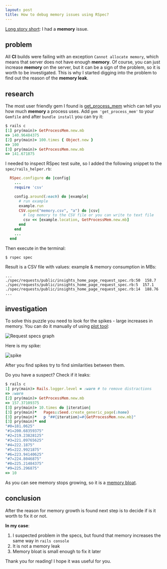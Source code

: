 ```yaml
---
layout: post
title: How to debug memory issues using RSpec?
---
```


[Long story short](https://www.youtube.com/watch?v=Lbz2CZXXLMM): I had a **memory** issue.

## problem

All **CI** builds were failing with an exception `Cannot allocate memory`, which means that server does not have enough **memory**. Of course, you can just increase **memory** on the server, but it can be a sign of the problem, so it is worth to be investigated. This is why I started digging into the problem to find out the reason of the **memory leak**.

## research

The most user friendly gem I found is [get_process_mem](https://github.com/schneems/get_process_mem) which can tell you how much **memory** a process uses. Add `gem 'get_process_mem'` to your `Gemfile` and after `bundle install` you can try it:

```ruby
$ rails c
[1] pry(main)> GetProcessMem.new.mb
=> 140.96484375
[2] pry(main)> 100.times { Object.new }
=> 100
[3] pry(main)> GetProcessMem.new.mb
=> 141.671875
```

I needed to inspect RSpec test suite, so I added the following snippet to the `spec/rails_helper.rb`:

```ruby
  RSpec.configure do |config|
    ...
    require 'csv'

    config.around(:each) do |example|
      # run example
      example.run
      CSV.open("memory.csv", "a") do |csv|
        # log memory to the CSV file or you can write to text file
        csv << [example.location, GetProcessMem.new.mb]
      end
    end
    ...
  end
  ```

Then execute in the terminal:

`$ rspec spec`

Result is a CSV file with values: example & memory consumption in MBs:

```
...
./spec/requests/public/insights_home_page_request_spec.rb:50  158.7
./spec/requests/public/insights_home_page_request_spec.rb:5  157.1
./spec/requests/public/insights_home_page_request_spec.rb:14  188.76
...
```

## investigation

To solve this puzzle you need to look for the spikes - large increases in memory. You can do it manually of using [plot tool](https://plot.ly/~denys.medynskyi/2.embed):

![Request specs graph](http://i.imgur.com/2NmgIuv.png)

Here is my spike:

![spike](http://i.imgur.com/IfEciet.png)

After you find spikes try to find similarities between them.

Do you have a suspect? Check if it leaks:


```ruby
$ rails c
1] pry(main)> Rails.logger.level = :warn # to remove distractions
=> :warn
[2] pry(main)> GetProcessMem.new.mb
=> 157.37109375
[3] pry(main)> 10.times do |iteration|
[3] pry(main)*   Pages::Seed.create_generic_page(:home)
[3] pry(main)*   p "##{iteration}=#{GetProcessMem.new.mb}"
[3] pry(main)* end
"#0=181.0625"
"#1=200.68359375"
"#2=219.23828125"
"#3=221.09765625"
"#4=222.1875"
"#5=222.9921875"
"#6=223.94140625"
"#7=224.8046875"
"#8=225.21484375"
"#9=225.296875"
=> 10
```

As you can see memory stops growing, so it is a [memory bloat](http://book.scoutapp.com/memory-bloat.html).

## conclusion

After the reason for memory growth is found next step is to decide if is it worth to fix it or not.

**In my case**: 
1. I suspected problem in the specs, but found that memory increases the same way in `rails console`
2. It is not a memory leak
3. Memory bloat is small enough to fix it later  

Thank you for reading! I hope it was useful for you.
